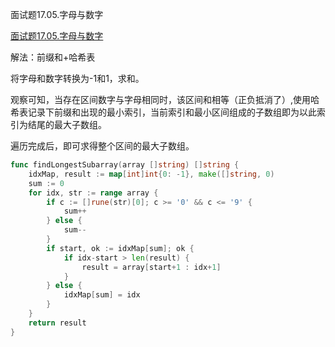 面试题17.05.字母与数字

[面试题17.05.字母与数字](https://leetcode.cn/problems/find-longest-subarray-lcci/)



解法：前缀和+哈希表

将字母和数字转换为-1和1，求和。

观察可知，当存在区间数字与字母相同时，该区间和相等（正负抵消了）,使用哈希表记录下前缀和出现的最小索引，当前索引和最小区间组成的子数组即为以此索引为结尾的最大子数组。

遍历完成后，即可求得整个区间的最大子数组。

```go
func findLongestSubarray(array []string) []string {
	idxMap, result := map[int]int{0: -1}, make([]string, 0)
	sum := 0
	for idx, str := range array {
		if c := []rune(str)[0]; c >= '0' && c <= '9' {
			sum++
		} else {
			sum--
		}
		if start, ok := idxMap[sum]; ok {
			if idx-start > len(result) {
				result = array[start+1 : idx+1]
			}
		} else {
			idxMap[sum] = idx
		}
	}
	return result
}
```
